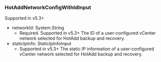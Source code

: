### HotAddNetworkConfigWithIdInput
Supported in v5.3+

- networkId: System.String
  - Required. Supported in v5.3+
      The ID of a user-configured vCenter network selected for HotAdd backup and recovery.
- staticIpInfo: StaticIpInfoInput
  - Supported in v5.3+
      The static IP information of a user-configured vCenter network selected for HotAdd backup and recovery.
